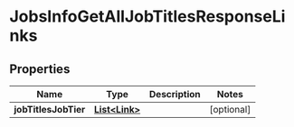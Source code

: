 

# JobsInfoGetAllJobTitlesResponseLinks


## Properties

| Name | Type | Description | Notes |
|------------ | ------------- | ------------- | -------------|
|**jobTitlesJobTier** | [**List&lt;Link&gt;**](Link.md) |  |  [optional] |



